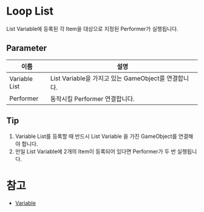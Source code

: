# Loop List

List Variable에 등록된 각 Item을 대상으로 지정된 Performer가 실행됩니다.



## Parameter

| **이름**        | **설명**                                   |
|---------------|------------------------------------------|
| Variable List | List Variable을 가지고 있는 GameObject를 연결합니다. |
| Performer     | 동작시킬 Performer 연결합니다.                    |


## Tip

1. Variable List를 등록할 때 반드시 List Variable 을 가진 GameObject를 연결해야 합니다.
2. 만일 List Variable에 2개의 Item이 등록되어 있다면 Performer가 두 번 실행됩니다.

# 참고
- [Variable](Variable.md)